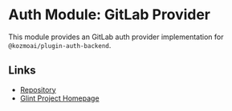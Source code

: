 # Auth Module: GitLab Provider

This module provides an GitLab auth provider implementation for `@kozmoai/plugin-auth-backend`.

## Links

- [Repository](https://github.com/kozmoai/glint/tree/master/plugins/auth-backend-module-gitlab-provider)
- [Glint Project Homepage](https://glint.io)
